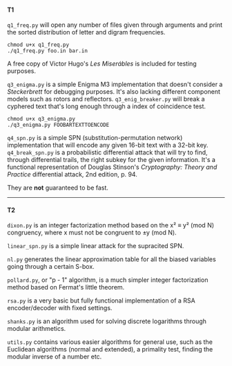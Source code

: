 #### T1

`q1_freq.py` will open any number of files given through arguments and print the sorted distribution of letter and digram frequencies.

```
chmod u+x q1_freq.py
./q1_freq.py foo.in bar.in
```

A free copy of Victor Hugo's _Les Miserábles_ is included for testing purposes.

`q3_enigma.py` is a simple Enigma M3 implementation that doesn't consider a _Steckerbrett_ for debugging purposes. It's also lacking different component models such as rotors and reflectors. `q3_enig_breaker.py` will break a cyphered text that's long enough through a index of coincidence test. 

```
chmod u+x q3_enigma.py
./q3_enigma.py FOOBARTEXTTOENCODE
```

`q4_spn.py` is a simple SPN (substitution-permutation network) implementation that will encode any given 16-bit text with a 32-bit key. `q4_break_spn.py` is a probabilistic differential attack that will try to find, through differential trails, the right subkey for the given information. It's a functional representation of Douglas Stinson's _Cryptography: Theory and Practice_ differential attack, 2nd edition, p. 94.

They are **not** guaranteed to be fast.

---

#### T2

`dixon.py` is an integer factorization method based on the x² ≡ y² (mod N) congruency, where x must not be congruent to ±y (mod N).

`linear_spn.py` is a simple linear attack for the supracited SPN.

`nl.py` generates the linear approximation table for all the biased variables going through a certain S-box.

`pollard.py`, or "p - 1" algorithm, is a much simpler integer factorization method based on Fermat's little theorem.

`rsa.py` is a very basic but fully functional implementation of a RSA encoder/decoder with fixed settings.

`shanks.py` is an algorithm used for solving discrete logarithms through modular arithmetics.

`utils.py` contains various easier algorithms for general use, such as the Euclidean algorithms (normal and extended), a primality test, finding the modular inverse of a number etc.
